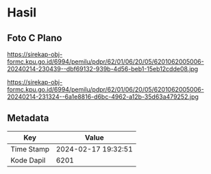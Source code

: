 # Hasil

## Foto C Plano

https://sirekap-obj-formc.kpu.go.id/6994/pemilu/pdpr/62/01/06/20/05/6201062005006-20240214-230439--dbf69132-939b-4d56-beb1-15eb12cdde08.jpg

https://sirekap-obj-formc.kpu.go.id/6994/pemilu/pdpr/62/01/06/20/05/6201062005006-20240214-231324--6a1e8816-d6bc-4962-a12b-35d63a479252.jpg


## Metadata

| Key        | Value               |
| ---------- | ------------------- |
| Time Stamp | 2024-02-17 19:32:51 |
| Kode Dapil | 6201                |



